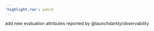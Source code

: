 ```yaml
---
'highlight.run': patch
---
```


add new evaluation attributes reported by @launchdarkly/observability
